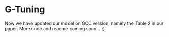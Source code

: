 # G-Tuning
Now we have updated our model on GCC version, namely the Table 2 in our paper. More code and readme coming soon... :)
